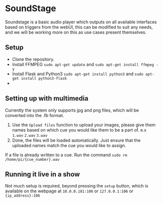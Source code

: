 
# SoundStage

Soundstage is a basic audio player which outputs on all available interfaces based on triggers from the webUI, this can be modified to suit any needs, and we will be working more on this as use cases present themselves.

## Setup
- Clone the repository.
- Install FFMPEG `sudo apt-get update` and `sudo apt-get install ffmpeg -y`
- Install Flask and Python3 `sudo apt-get install python3` and `sudo apt-get install python3-flask`
-
## Setting up with multimedia
Currently the system only supports jpg and png files, which will be converted into the .fb format.

1. Use the `Upload files` function to upload your images, please give them names based on which cue you would like them to be a part of. e.x `1.wav` `2.wav` `3.wav`
2. Done, the files will be loaded automatically. Just ensure that the uploaded names match the cue you would like to assign. 

If a file is already written to a cue. Run the command `sudo rm /home/pi/{cue_number}.wav`

## Running it live in a show
Not much setup is required, beyond pressing the `setup` button, which is available on the webpage at `10.0.0.181:106` or `127.0.0.1:106` or `{ip_address}:106`
